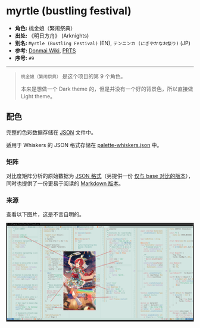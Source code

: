 # myrtle (bustling festival)

- **角色:** 桃金娘（繁闹祭典）
- **出处:** 《明日方舟》 (Arknights)
- **别名:** `Myrtle (Bustling Festival)` (EN), `テンニンカ (にぎやかなお祭り)` (JP)
- **参考:** [Donmai Wiki](<https://donmai.moe/wiki_pages/myrtle_(arknights)>), [PRTS](https://prts.wiki/w/%E6%A1%83%E9%87%91%E5%A8%98)
- **序号:** `#9`

---

> `桃金娘（繁闹祭典）` 是这个项目的第 9 个角色。
>
> 本来是想做一个 Dark theme 的，但是并没有一个好的背景色，所以直接做 Light theme。

## 配色

完整的色彩数据存储在 [JSON](./palette.json) 文件中。

适用于 Whiskers 的 JSON 格式存储在 [palette-whiskers.json](./palette-whiskers.json) 中。

### 矩阵

对比度矩阵分析的原始数据为 [JSON 格式](./contrast-matrix.json)（另提供一份 [仅与 base 对比的版本](./contrast-base.json)），同时也提供了一份更易于阅读的 [Markdown 版本](./contrast-report.md)。

### 来源

查看以下图片，这是不言自明的。

![sample](./assets/sample.png)

